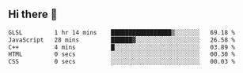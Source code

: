 ## Hi there 👋

 <!--START_SECTION:waka-->

```txt
GLSL         1 hr 14 mins    █████████████████▒░░░░░░░   69.18 %
JavaScript   28 mins         ██████▓░░░░░░░░░░░░░░░░░░   26.58 %
C++          4 mins          █░░░░░░░░░░░░░░░░░░░░░░░░   03.89 %
HTML         0 secs          ░░░░░░░░░░░░░░░░░░░░░░░░░   00.30 %
CSS          0 secs          ░░░░░░░░░░░░░░░░░░░░░░░░░   00.03 %
```

<!--END_SECTION:waka-->

<!--
**ValentinRapp/ValentinRapp** is a ✨ _special_ ✨ repository because its `README.md` (this file) appears on your GitHub profile.

Here are some ideas to get you started:

- 🔭 I’m currently working on ...
- 🌱 I’m currently learning ...
- 👯 I’m looking to collaborate on ...
- 🤔 I’m looking for help with ...
- 💬 Ask me about ...
- 📫 How to reach me: ...
- 😄 Pronouns: ...
- ⚡ Fun fact: ...
-->
